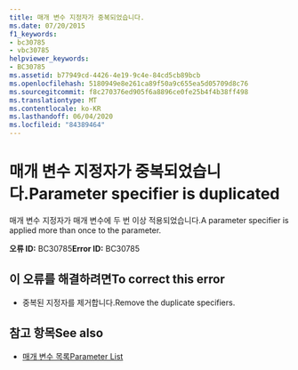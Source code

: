 ```yaml
---
title: 매개 변수 지정자가 중복되었습니다.
ms.date: 07/20/2015
f1_keywords:
- bc30785
- vbc30785
helpviewer_keywords:
- BC30785
ms.assetid: b77949cd-4426-4e19-9c4e-84cd5cb89bcb
ms.openlocfilehash: 5180949e8e261ca89f50a9c655ea5d05709d8c76
ms.sourcegitcommit: f8c270376ed905f6a8896ce0fe25b4f4b38ff498
ms.translationtype: MT
ms.contentlocale: ko-KR
ms.lasthandoff: 06/04/2020
ms.locfileid: "84389464"
---
```

# <a name="parameter-specifier-is-duplicated"></a><span data-ttu-id="d8dd9-102">매개 변수 지정자가 중복되었습니다.</span><span class="sxs-lookup"><span data-stu-id="d8dd9-102">Parameter specifier is duplicated</span></span>
<span data-ttu-id="d8dd9-103">매개 변수 지정자가 매개 변수에 두 번 이상 적용되었습니다.</span><span class="sxs-lookup"><span data-stu-id="d8dd9-103">A parameter specifier is applied more than once to the parameter.</span></span>  
  
 <span data-ttu-id="d8dd9-104">**오류 ID:** BC30785</span><span class="sxs-lookup"><span data-stu-id="d8dd9-104">**Error ID:** BC30785</span></span>  
  
## <a name="to-correct-this-error"></a><span data-ttu-id="d8dd9-105">이 오류를 해결하려면</span><span class="sxs-lookup"><span data-stu-id="d8dd9-105">To correct this error</span></span>  
  
- <span data-ttu-id="d8dd9-106">중복된 지정자를 제거합니다.</span><span class="sxs-lookup"><span data-stu-id="d8dd9-106">Remove the duplicate specifiers.</span></span>  
  
## <a name="see-also"></a><span data-ttu-id="d8dd9-107">참고 항목</span><span class="sxs-lookup"><span data-stu-id="d8dd9-107">See also</span></span>

- [<span data-ttu-id="d8dd9-108">매개 변수 목록</span><span class="sxs-lookup"><span data-stu-id="d8dd9-108">Parameter List</span></span>](../language-reference/statements/parameter-list.md)
